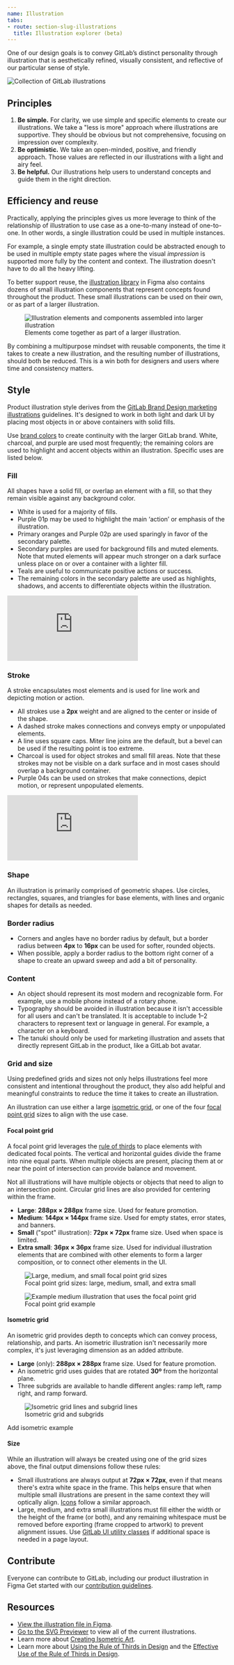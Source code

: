 ```yaml
---
name: Illustration
tabs:
- route: section-slug-illustrations
  title: Illustration explorer (beta)
---
```


One of our design goals is to convey GitLab’s distinct personality through illustration that is aesthetically refined, visually consistent, and reflective of our particular sense of style.

<img class="d-block a-center gl-mt-7" src="/img/illus-group.svg" alt="Collection of GitLab illustrations" />

## Principles

1. **Be simple.** For clarity, we use simple and specific elements to create our illustrations. We take a "less is more" approach where illustrations are supportive. They should be obvious but not comprehensive, focusing on impression over complexity.
1. **Be optimistic.** We take an open-minded, positive, and friendly approach. Those values are reflected in our illustrations with a light and airy feel.
1. **Be helpful.** Our illustrations help users to understand concepts and guide them in the right direction.

## Efficiency and reuse

Practically, applying the principles gives us more leverage to think of the relationship of illustration to use case as a one-to-many instead of one-to-one. In other words, a single illustration could be used in multiple instances.

For example, a single empty state illustration could be abstracted enough to be used in multiple empty state pages where the visual _impression_ is supported more fully by the content and context. The illustration doesn't have to do all the heavy lifting.

To better support reuse, the [illustration library](https://www.figma.com/file/1ui9w228X0S5WxaD0SRdIA/Illustration-library?node-id=0%3A1) in Figma also contains dozens of small illustration components that represent concepts found throughout the product. These small illustrations can be used on their own, or as part of a larger illustration.

<figure class="figure" role="figure" aria-label="Elements come together as part of a larger illustration.">
  <img class="figure-img gl-p-5" src="/img/illus-reuse.svg" alt="Illustration elements and components assembled into larger illustration" role="img" />
  <figcaption class="figure-caption">Elements come together as part of a larger illustration.</figcaption>
</figure>

By combining a multipurpose mindset with reusable components, the time it takes to create a new illustration, and the resulting number of illustrations, should both be reduced. This is a win both for designers and users where time and consistency matters.

## Style

Product illustration style derives from the [GitLab Brand Design marketing illustrations](/brand-design/marketing-illustrations) guidelines. It's designed to work in both light and dark UI by placing most objects in or above containers with solid fills.

Use [brand colors](/brand-design/color) to create continuity with the larger GitLab brand. White, charcoal, and purple are used most frequently; the remaining colors are used to highlight and accent objects within an illustration. Specific uses are listed below.

### Fill

All shapes have a solid fill, or overlap an element with a fill, so that they remain visible against any background color.

- White is used for a majority of fills.
- Purple 01p may be used to highlight the main ‘action’ or emphasis of the illustration.
- Primary oranges and Purple 02p are used sparingly in favor of the secondary palette.
- Secondary purples are used for background fills and muted elements. Note that muted elements will appear much stronger on a dark surface unless place on or over a container with a lighter fill.
- Teals are useful to communicate positive actions or success.
- The remaining colors in the secondary palette are used as highlights, shadows, and accents to differentiate objects within the illustration.

<div class="figma-embed" aria-label="Illustration color palette" role="img">
  <iframe frameborder="0" src="https://www.figma.com/embed?embed_host=share&url=https%3A%2F%2Fwww.figma.com%2Fproto%2F2XRq1MnIG69iti76Mh9HpJ%2FPajamas-visual-examples%3Fpage-id%3D947%253A12232%26node-id%3D947%253A12407%26viewport%3D241%252C48%252C1%26scaling%3Dmin-zoom%26starting-point-node-id%3D947%253A12407%26hotspot-hints%3D0" allowfullscreen></iframe>
</div>

### Stroke

A stroke encapsulates most elements and is used for line work and depicting motion or action.

- All strokes use a **2px** weight and are aligned to the center or inside of the shape.
- A dashed stroke makes connections and conveys empty or unpopulated elements.
- A line uses square caps. Miter line joins are the default, but a bevel can be used if the resulting point is too extreme.
- Charcoal is used for object strokes and small fill areas. Note that these strokes may not be visible on a dark surface and in most cases should overlap a background container.
- Purple 04s can be used on strokes that make connections, depict motion, or represent unpopulated elements.

<div class="figma-embed" aria-label="Stroke color palette and styles" role="img">
  <iframe frameborder="0" src="https://www.figma.com/embed?embed_host=share&url=https%3A%2F%2Fwww.figma.com%2Fproto%2F2XRq1MnIG69iti76Mh9HpJ%2FPajamas-visual-examples%3Fpage-id%3D947%253A12232%26node-id%3D1018%253A12285%26viewport%3D241%252C48%252C1%26scaling%3Dmin-zoom%26starting-point-node-id%3D1018%253A12285%26hotspot-hints%3D0" allowfullscreen></iframe>
</div>

### Shape

An illustration is primarily comprised of geometric shapes. Use circles, rectangles, squares, and triangles for base elements, with lines and organic shapes for details as needed.

### Border radius

- Corners and angles have no border radius by default, but a border radius between **4px** to **16px** can be used for softer, rounded objects.
- When possible, apply a border radius to the bottom right corner of a shape to create an upward sweep and add a bit of personality.

### Content

- An object should represent its most modern and recognizable form. For example, use a mobile phone instead of a rotary phone.
- Typography should be avoided in illustration because it isn't accessible for all users and can't be translated. It is acceptable to include 1–2 characters to represent text or language in general. For example, a character on a keyboard.
- The tanuki should only be used for marketing illustration and assets that directly represent GitLab in the product, like a GitLab bot avatar.

### Grid and size

Using predefined grids and sizes not only helps illustrations feel more consistent and intentional throughout the product, they also add helpful and meaningful constraints to reduce the time it takes to create an illustration.

An illustration can use either a large [isometric grid](#isometric-grid), or one of the four [focal point grid](#focal-point-grid) sizes to align with the use case.

#### Focal point grid

A focal point grid leverages the [rule of thirds](https://en.wikipedia.org/wiki/Rule_of_thirds) to place elements with dedicated focal points. The vertical and horizontal guides divide the frame into nine equal parts. When multiple objects are present, placing them at or near the point of intersection can provide balance and movement.

Not all illustrations will have multiple objects or objects that need to align to an intersection point. Circular grid lines are also provided for centering within the frame.

- **Large**: **288px × 288px** frame size. Used for feature promotion.
- **Medium**: **144px × 144px** frame size. Used for empty states, error states, and banners.
- **Small** ("spot" illustration): **72px × 72px** frame size. Used when space is limited.
- **Extra small**: **36px × 36px** frame size. Used for individual illustration elements that are combined with other elements to form a larger composition, or to connect other elements in the UI.

<figure class="figure" role="figure" aria-label="Focal point grid sizes: large, medium, and small">
  <img class="figure-img gl-p-5" src="/img/illus-focal-point.svg" alt="Large, medium, and small focal point grid sizes" role="img" />
  <figcaption class="figure-caption">Focal point grid sizes: large, medium, small, and extra small</figcaption>
</figure>

<figure class="figure" role="figure" aria-label="Focal point grid example">
  <img class="figure-img gl-p-5" src="/img/illus-focal-point-example.svg" alt="Example medium illustration that uses the focal point grid" role="img" />
  <figcaption class="figure-caption">Focal point grid example</figcaption>
</figure>

#### Isometric grid

An isometric grid provides depth to concepts which can convey process, relationship, and parts. An isometric illustration isn't necessarily more complex, it's just leveraging dimension as an added attribute.

- **Large** (only): **288px × 288px** frame size. Used for feature promotion.
- An isometric grid uses guides that are rotated **30º** from the horizontal plane.
- Three subgrids are available to handle different angles: ramp left, ramp right, and ramp forward.

<figure class="figure" role="figure" aria-label="Isometric grid and subgrids">
  <img class="figure-img gl-p-5" src="/img/illus-isometric.svg" alt="Isometric grid lines and subgrid lines" role="img" />
  <figcaption class="figure-caption">Isometric grid and subgrids</figcaption>
</figure>

<todo>Add isometric example</todo>
#### Size

While an illustration will always be created using one of the grid sizes above, the final output dimensions follow these rules:

- Small illustrations are always output at **72px × 72px**, even if that means there's extra white space in the frame. This helps ensure that when multiple small illustrations are present in the same context they will optically align. [Icons](/product-foundations/iconography) follow a similar approach.
- Large, medium, and extra small illustrations must fill either the width or the height of the frame (or both), and any remaining whitespace must be removed before exporting (frame cropped to artwork) to prevent alignment issues. Use [GitLab UI utility classes](https://unpkg.com/browse/@gitlab/ui@32.45.0/src/scss/utilities.scss) if additional space is needed in a page layout.

## Contribute

Everyone can contribute to GitLab, including our product illustration in Figma Get started with our [contribution guidelines](https://gitlab.com/gitlab-org/gitlab-svgs/-/blob/main/doc/illustration-contribution.md).

## Resources

- [View the illustration file in Figma](https://www.figma.com/file/1ui9w228X0S5WxaD0SRdIA/WIP%3A-Illustration-library?node-id=441%3A2008).
- [Go to the SVG Previewer](http://gitlab-org.gitlab.io/gitlab-svgs/illustrations) to view all of the current illustrations.
- Learn more about [Creating Isometric Art](https://marmoset.co/posts/creating-isometric-art-hexels/).
- Learn more about [Using the Rule of Thirds in Design](https://blog.thenounproject.com/using-the-rule-of-thirds-in-design/) and the [Effective Use of the Rule of Thirds in Design](https://web.archive.org/web/20220411034105/https://www.framer.com/dictionary/rule-of-thirds/).
